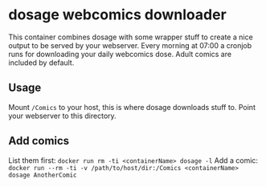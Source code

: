 # dosage webcomics downloader

This container combines dosage with some wrapper stuff to create a nice output to be served by your webserver.
Every morning at 07:00 a cronjob runs for downloading your daily webcomics dose. Adult comics are included by default.

## Usage
Mount `/Comics` to your host, this is where dosage downloads stuff to.
Point your webserver to this directory. 

## Add comics
List them first:
`docker run rm -ti <containerName> dosage -l`
Add a comic:
`docker run --rm -ti -v /path/to/host/dir:/Comics <containerName> dosage AnotherComic`